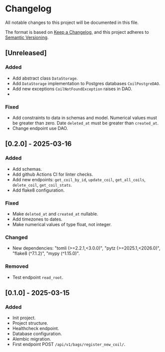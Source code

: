 # Changelog

All notable changes to this project will be documented in this file.

The format is based on [Keep a Changelog](https://keepachangelog.com/en/1.1.0/),
and this project adheres to [Semantic Versioning](https://semver.org/spec/v2.0.0.html).

## [Unreleased]

### Added

- Add abstract class `DataStorage`.
- Add `DataStorage` implementation to Postgres databases `CoilPostgreDAO`.
- Add new exceptions `CoilNotFoundException` raises in DAO.
- 

### Fixed

- Add constraints to data in schemas and model.
Numerical values must be greater than zero. Date `deleted_at` must be greater than `created_at`.
- Change endpoint use DAO.

## [0.2.0] - 2025-03-16

### Added

- Add schemas.
- Add github Actions CI for linter checks.
- Add new endpoints: `get_coil_by_id`, `update_coil`, `get_all_coils`, `delete_coil`, `get_coil_stats`.
- Add flake8 configuration.

### Fixed

- Make `deleted_at` and `created_at` nullable.
- Add timezones to dates.
- Make numerical values of type float, not integer.

### Changed

- New dependencies: "tomli (>=2.2.1,<3.0.0)", "pytz (>=2025.1,<2026.0)", "flake8 (^7.1.2)", "mypy (^1.15.0)".

### Removed

- Test endpoint `read_root`.

## [0.1.0] - 2025-03-15

### Added

- Init project.
- Project structure.
- Healthcheck endpoint. 
- Database configuration.
- Alembic migration.
- First endpoint POST `/api/v1/bags/register_new_coil/`.
